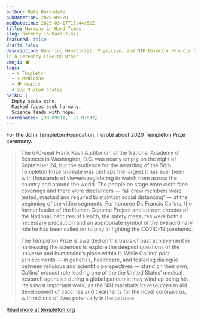 ```yaml
---
author: Nate Barksdale
pubDatetime: 2020-09-28
modDatetime: 2025-03-17T15:44:52Z
title: Harmony in Hard Times
slug: harmony-in-hard-times
featured: false
draft: false
description: Honoring Geneticist, Physician, and NIH Director Francis Collins
in a Ceremony Like No Other
emoji: 🕊️
tags:
  - 🌀 Templeton
  - ⚕️ Medicine
  - 🌍 Health
  - 🇺🇸 United States
haiku: |
  Empty seats echo,  
  Masked faces seek harmony,  
  Science leads with hope.
coordinates: [38.89511, -77.03637]
---
```


For the John Templeton Foundation, I wrote about 2020 Templeton Prize ceremony.

> The 670-seat Frank Kavli Auditorium at the National Academy of Sciences in Washington, D.C. was nearly empty on the night of September 24, but the audience for the awarding of the 50th Templeton Prize laureate was perhaps the largest it has ever been, with thousands of viewers registering to watch from across the country and around the world. The people on stage wore cloth face coverings and there were disclaimers — “all crew members were tested, masked and required to maintain social distancing” — at the beginning of the video segments. For honoree Dr. Francis Collins, the former leader of the Human Genome Project and current director of the National Institutes of Health, the safety measures were both a necessary precaution and an appropriate symbol of the extraordinary role he has been called on to play in fighting the COVID-19 pandemic.
>
> The Templeton Prize is awarded on the basis of past achievement in harnessing the sciences to explore the deepest questions of the universe and humankind’s place within it. While Collins’ _past_ achievements — in genetics, healthcare, and fostering dialogue between religious and scientific perspectives — stand on their own, Collins’ _present_ role leading one of the the United States’ medical research agencies during a global pandemic may wind up being his life’s most important work, as the NIH marshalls its resources to aid development of vaccines and treatments for the novel coronavirus, with millions of lives potentially in the balance.

[Read more at templeton.org](https://www.templeton.org/news/harmony-in-hard-times)
